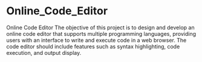 # Online_Code_Editor
Online Code Editor The objective of this project is to design and develop an online code editor that supports multiple programming languages, providing users with an interface to write and execute code in a web browser. The code editor should include features such as syntax highlighting, code execution, and output display. 
